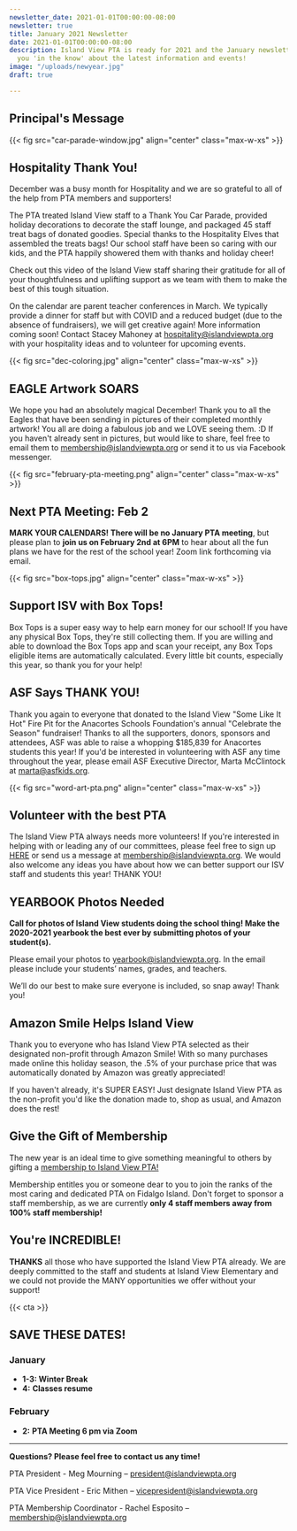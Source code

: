 ```yaml
---
newsletter_date: 2021-01-01T00:00:00-08:00
newsletter: true
title: January 2021 Newsletter
date: 2021-01-01T00:00:00-08:00
description: Island View PTA is ready for 2021 and the January newsletter will keep
  you 'in the know' about the latest information and events!
image: "/uploads/newyear.jpg"
draft: true

---
```

## Principal's Message

{{< fig src="car-parade-window.jpg" align="center" class="max-w-xs" >}}

## Hospitality Thank You!

December was a busy month for Hospitality and we are so grateful to all of the help from PTA members and supporters!

The PTA treated Island View staff to a Thank You Car Parade, provided holiday decorations to decorate the staff lounge, and packaged 45 staff treat bags of donated goodies. Special thanks to the Hospitality Elves that assembled the treats bags! Our school staff have been so caring with our kids, and the PTA happily showered them with thanks and holiday cheer!

Check out this video of the Island View staff sharing their gratitude for all of your thoughtfulness and uplifting support as we team with them to make the best of this tough situation.

On the calendar are parent teacher conferences in March. We typically provide a dinner for staff but with COVID and a reduced budget (due to the absence of fundraisers), we will get creative again! More information coming soon! Contact Stacey Mahoney at [hospitality@islandviewpta.org](mailto:hospitality@islandviewpta.org) with your hospitality ideas and to volunteer for upcoming events.

{{< fig src="dec-coloring.jpg" align="center" class="max-w-xs" >}}

## EAGLE Artwork SOARS

We hope you had an absolutely magical December! Thank you to all the Eagles that have been sending in pictures of their completed monthly artwork! You all are doing a fabulous job and we LOVE seeing them. :D If you haven't already sent in pictures, but would like to share, feel free to email them to [membership@islandviewpta.org](mailto:membership@islandviewpta.org) or send it to us via Facebook messenger.

{{< fig src="february-pta-meeting.png" align="center" class="max-w-xs" >}}

## Next PTA Meeting: Feb 2

**MARK YOUR CALENDARS! There will be no January PTA meeting**, but please plan to **join us on February 2nd at 6PM** to hear about all the fun plans we have for the rest of the school year! Zoom link forthcoming via email.

{{< fig src="box-tops.jpg" align="center" class="max-w-xs" >}}

## Support ISV with Box Tops!

Box Tops is a super easy way to help earn money for our school! If you have any physical Box Tops, they're still collecting them. If you are willing and able to download the Box Tops app and scan your receipt, any Box Tops eligible items are automatically calculated. Every little bit counts, especially this year, so thank you for your help!

## ASF Says THANK YOU!

Thank you again to everyone that donated to the Island View "Some Like It Hot" Fire Pit for the Anacortes Schools Foundation's annual "Celebrate the Season" fundraiser! Thanks to all the supporters, donors, sponsors and attendees, ASF was able to raise a whopping $185,839 for Anacortes students this year! If you'd be interested in volunteering with ASF any time throughout the year, please email ASF Executive Director, Marta McClintock at [marta@asfkids.org](marta@asfkids.org).

{{< fig src="word-art-pta.png" align="center" class="max-w-xs" >}}

## Volunteer with the best PTA

The Island View PTA always needs more volunteers! If you're interested in helping with or leading any of our committees, please feel free to sign up [HERE](https://docs.google.com/spreadsheets/d/1NMMDXuNmEnEvHsQffaEX1p0NksLOK7FnSQnHFbRLLXI/edit?usp=sharing) or send us a message at [membership@islandviewpta.org](mailto:membership@islandviewpta.org). We would also welcome any ideas you have about how we can better support our ISV staff and students this year! THANK YOU!

## YEARBOOK Photos Needed

**Call for photos of Island View students doing the school thing! Make the 2020-2021 yearbook the best ever by submitting photos of your student(s).**

Please email your photos to [yearbook@islandviewpta.org](mailto:yearbook@islandviewpta.org). In the email please include your students’ names, grades, and teachers.

We’ll do our best to make sure everyone is included, so snap away! Thank you!

## Amazon Smile Helps Island View

Thank you to everyone who has Island View PTA selected as their designated non-profit through Amazon Smile! With so many purchases made online this holiday season, the .5% of your purchase price that was automatically donated by Amazon was greatly appreciated!

If you haven't already, it's SUPER EASY! Just designate Island View PTA as the non-profit you'd like the donation made to, shop as usual, and Amazon does the rest!

## Give the Gift of Membership

The new year is an ideal time to give something meaningful to others by gifting a [membership to Island View PTA! ](https://www.islandviewpta.org/membership)

Membership entitles you or someone dear to you to join the ranks of the most caring and dedicated PTA on Fidalgo Island. Don't forget to sponsor a staff membership, as we are currently **only 4 staff members away from 100% staff membership!**

## You're INCREDIBLE!

**THANKS** all those who have supported the Island View PTA already. We are deeply committed to the staff and students at Island View Elementary and we could not provide the MANY opportunities we offer without your support!

{{< cta >}}

## SAVE THESE DATES!

### January

* **1-3:  Winter Break**
* **4:**  **Classes resume**

### February

* **2:**  **PTA Meeting 6 pm via Zoom**

***

**Questions? Please feel free to contact us any time!**

PTA President - Meg Mourning – [president@islandviewpta.org](mailto:president@islandviewpta.org)

PTA Vice President - Eric Mithen – [vicepresident@islandviewpta.org](mailto:vicepresident@islandviewpta.org)

PTA Membership Coordinator - Rachel Esposito – [membership@islandviewpta.org](mailto:membership@islandviewpta.org)